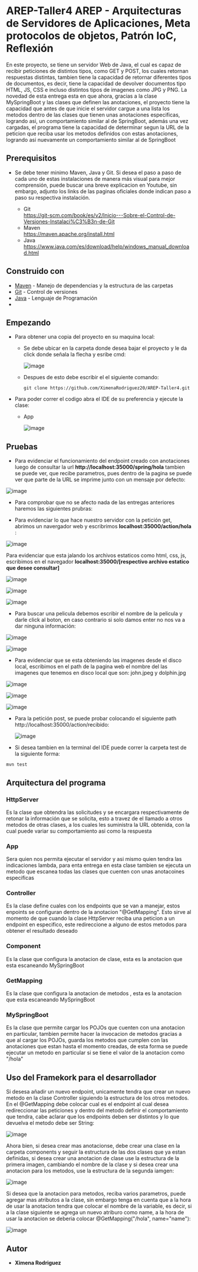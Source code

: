 # AREP-Taller4 AREP - Arquitecturas de Servidores de Aplicaciones, Meta protocolos de objetos, Patrón IoC, Reflexión

En este proyecto, se tiene un servidor Web de Java, el cual es capaz de recibir peticiones de distintos tipos, como GET y POST, los cuales retornan respuestas distintas, tambien tiene la capacidad de retornar diferentes tipos de documentos, es decir, tiene la capacidad de devolver documentos tipo HTML, JS, CSS e incluso distintos tipos de imagenes como JPG y PNG. La novedad de esta entrega esta en que ahora, gracias a la clase MySpringBoot y las clases que definen las anotaciones, el proyecto tiene la capacidad que antes de que inicie el servidor cargue a una lista los metodos dentro de las clases que tienen unas anotaciones especificas, logrando asi, un comportamiento similar al de SpringBoot, además una vez cargadas, el programa tiene la capacidad de determinar segun la URL de la peticion que reciba usar los metodos definidos con estas anotaciones, logrando asi nuevamente un comportamiento similar al de SpringBoot


## Prerequisitos 

 * Se debe tener minimo Maven, Java y Git. Si desea el paso a paso de cada uno de estas instalaciones de manera más visual para mejor comprensión, puede buscar una breve explicacion en Youtube, sin embargo, adjunto los links de las paginas oficiales donde indican paso a paso su respectiva instalación.
   
    - Git <br>
      <https://git-scm.com/book/es/v2/Inicio---Sobre-el-Control-de-Versiones-Instalaci%C3%B3n-de-Git>
   - Maven <br>
      <https://maven.apache.org/install.html>
   - Java <br>
      <https://www.java.com/es/download/help/windows_manual_download.html>
     
## Construido con

 * [Maven](https://maven.apache.org/) - Manejo de dependencias y la estructura de las carpetas
 * [Git](https://git-scm.com/) - Control de versiones
 * [Java](https://www.java.com/en/download/help/whatis_java.html) - Lenguaje de Programación
 * 
## Empezando

  * Para obtener una copia del proyecto en su maquina local:
    
    - Se debe ubicar en la carpeta donde desea bajar el proyecto y le da click donde señala la flecha y esribe cmd:
   
      ![image](https://github.com/XimenaRodriguez20/AREP-Taller2/assets/123812926/52f8f03c-3b3e-48cf-bd2c-f7b029c2d8bb)
   
    - Despues de esto debe escribir el el siguiente comando:
   
      ~~~                  
      git clone https://github.com/XimenaRodriguez20/AREP-Taller4.git
      ~~~                                                                   

  * Para poder correr el codigo abra el IDE de su preferencia y ejecute la clase: 
     - App

       ![image](https://github.com/XimenaRodriguez20/AREP-Taller4/assets/123812926/798a9113-c439-4999-91bf-be1d9d737ee9)


  ## Pruebas

  * Para evidenciar el funcionamiento del endpoint creado con anotaciones luego de consultar la url **http://localhost:35000/spring/hola** tambien se puede ver, que recibe parametros, pues dentro de la pagina se puede ver que parte de la URL se imprime junto con un mensaje por defecto:

  ![image](https://github.com/XimenaRodriguez20/AREP-Taller4/assets/123812926/83404e32-283a-400a-b992-c1929de8835b)

  * Para comprobar que no se afecto nada de las entregas anteriores haremos las siguientes prubras:

  * Para evidenciar lo que hace nuestro servidor con la petición get, abrimos un navergador web y escribrimos **localhost:35000/action/hola** :

  ![image](https://github.com/XimenaRodriguez20/AREP-Taller3/assets/123812926/9346c6b0-4c94-4a0d-9cf6-6b5a1d1322ce)

  Para evidenciar que esta jalando los archivos estaticos como html, css, js, escribimos en el navegador **localhost:35000/[respectivo archivo estatico que desee consultar]** 
  
  ![image](https://github.com/XimenaRodriguez20/AREP-Taller3/assets/123812926/4c75ba74-a898-4c73-8de6-b16b7b607852)

  ![image](https://github.com/XimenaRodriguez20/AREP-Taller3/assets/123812926/7b813e25-08a4-448b-b274-06ae23e97465)

  ![image](https://github.com/XimenaRodriguez20/AREP-Taller3/assets/123812926/5ab8527a-e656-4d8f-841f-4703e2024329)

  * Para buscar una pelicula debemos escribir el nombre de la pelicula y darle click al boton, en caso contrario si solo damos enter no nos va a dar ninguna información:
    
  ![image](https://github.com/XimenaRodriguez20/AREP-Taller2/assets/123812926/14d4b2e8-7840-4c24-868c-67bc0fa02578)

  ![image](https://github.com/XimenaRodriguez20/AREP-Taller2/assets/123812926/926e7d02-84b4-4b30-a0e0-94fa38ead6e9)

  * Para evidenciar que se esta obteniendo las imagenes desde el disco local, escribimos en el path de la pagina web el nombre del las imagenes que tenemos en disco local que son: john.jpeg y dolphin.jpg

  ![image](https://github.com/XimenaRodriguez20/AREP-Taller3/assets/123812926/33193bfe-2e17-4e0f-bb59-7cd120c0d139)

  ![image](https://github.com/XimenaRodriguez20/AREP-Taller2/assets/123812926/7faedfe9-51ea-4186-aecd-68ef24dec66a)

  ![image](https://github.com/XimenaRodriguez20/AREP-Taller2/assets/123812926/09f7d8bf-f2e2-489d-a931-63482627f7bb)

* Para la petición post, se puede probar colocando el siguiente path http://localhost:35000/action/recibido:

    ![image](https://github.com/XimenaRodriguez20/AREP-Taller3/assets/123812926/25e6b416-250d-4272-8702-d2f11fd01999)

*  Si desea  tambien en la terminal del IDE puede correr la carpeta test de la siguiente forma:

~~~
mvn test
~~~

## Arquitectura del programa

   ### HttpServer
   Es la clase que obtendra las solicitudes  y se encargara respectivamente de retonar la información que se solicita, esto a travez de el llamado a otros metodos de otras clases, a los cuales les suministra la URL obtenida, con la cual puede variar su comportamiento asi como la respuesta

   ### App 
   Sera quien nos permita ejecutar el servidor y asi mismo quien tendra las indicaciones lambda, para enta entrega en esta clase tambien se ejecuta un metodo que escanea todas las clases que cuenten con unas anotacoines especificas

   ### Controller
   Es la clase define cuales con los endpoints que se van a manejar, estos enpoints se configuran dentro de la anotacion "@GetMapping". Esto sirve al momento de que cuando la clase HttpServer reciba una peticion a un endpoint en especifico, este redireccione a alguno de estos metodos para obtener el resultado deseado
    
   ### Component
   Es la clase que configura la anotacion de clase, esta es la anotacion que esta escaneando MySpringBoot

  ### GetMapping
   Es la clase que configura la anotacion de metodos , esta es la anotacion que esta escaneando MySpringBoot
   
   ### MySpringBoot
   Es la clase que permite cargar los POJOs que cuenten con una anotacion en particular, tambien permite hacer la invocacion de metodos gracias a que al cargar los POJOs, guarda los metodos que cumplen con las anotaciones que estan hasta el momento creadas, de esta forma se puede ejecutar un metodo en particular si se tiene el valor de la anotacion como "/hola"

## Uso del Framekork para el desarrollador

Si desesa añadir un nuevo endpoint, unicamente tendra que crear un nuevo metodo en la clase Controller siguiendo la estructura de los otros metodos. En el @GetMapping debe colocar cual es el endpoint al cual desea redireccionar las peticiones y dentro del metodo definir el comportamiento que tendra, cabe aclarar que los endpoints deben ser distintos y lo que devuelva el metodo debe ser String:

![image](https://github.com/XimenaRodriguez20/AREP-Taller4/assets/123812926/99e01dbd-03b6-431f-a3df-892a9a410a3d)

Ahora bien, si desea crear mas anotacionse, debe crear una clase en la carpeta components y seguir la estructura de las dos clases que ya estan definidas, si desea crear una anotacion de clase use la estructura de la primera imagen, cambiando el nombre de la clase y si desea crear una anotacion para los metodos, use la estructura de la segunda iamgen:

![image](https://github.com/XimenaRodriguez20/AREP-Taller4/assets/123812926/2ffcdb5f-be25-4ab2-94a0-bde38570c590)

Si desea que la anotacion para metodos, reciba varios parametros, puede agregar mas atributos a la clase, sin embargo tenga en cuenta que a la hora de usar la anotacion tendra que colocar el nombre de la variable, es decir, si a la clase siguiente se agrega un nuevo atriburo como name, a la hora de usar la anotacion se deberia colocar @GetMapping("/hola", name="name"):

![image](https://github.com/XimenaRodriguez20/AREP-Taller4/assets/123812926/359b776a-e8c9-4845-abe1-de354826e5ea)

## Autor

* **Ximena Rodriguez** 
